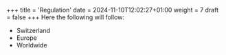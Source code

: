 +++
title = 'Regulation'
date = 2024-11-10T12:02:27+01:00
weight = 7
draft = false
+++
Here the following will follow:
- Switzerland
- Europe
- Worldwide